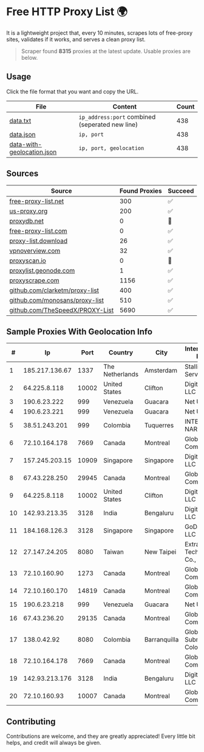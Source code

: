 
# Free HTTP Proxy List 🌍

It is a lightweight project that, every 10 minutes, scrapes lots of free-proxy sites, validates if it works, and serves a clean proxy list.


> Scraper found **8315** proxies at the latest update. Usable proxies are below.

## Usage

Click the file format that you want and copy the URL.


|File|Content|Count|
|----|-------|-----|
|[data.txt](https://raw.githubusercontent.com/themiralay/Proxy-List-World/master/data.txt)|`ip_address:port` combined (seperated new line)|438|
|[data.json](https://raw.githubusercontent.com/themiralay/Proxy-List-World/master/data.json)|`ip, port`|438|
|[data-with-geolocation.json](https://raw.githubusercontent.com/themiralay/Proxy-List-World/master/data-with-geolocation.json)|`ip, port, geolocation`|438|

## Sources

|Source|Found Proxies|Succeed|
|------|-------------|-------|
|[free-proxy-list.net](https://free-proxy-list.net)|300|✅|
|[us-proxy.org](https://www.us-proxy.org)|200|✅|
|[proxydb.net](http://proxydb.net)|0|🚫|
|[free-proxy-list.com](https://free-proxy-list.com/?page=&port=&type%5B%5D=http&type%5B%5D=https&up_time=0&search=Search)|0|✅|
|[proxy-list.download](https://www.proxy-list.download/HTTP)|26|✅|
|[vpnoverview.com](https://vpnoverview.com/privacy/anonymous-browsing/free-proxy-servers)|32|✅|
|[proxyscan.io](https://www.proxyscan.io)|0|🚫|
|[proxylist.geonode.com](https://proxylist.geonode.com/api/proxy-list?limit=300&page=1&sort_by=lastChecked&sort_type=desc&protocols=http,https)|1|✅|
|[proxyscrape.com](https://api.proxyscrape.com/v2/?request=displayproxies&protocol=http&timeout=10000&country=all&ssl=all&anonymity=all)|1156|✅|
|[github.com/clarketm/proxy-list](https://raw.githubusercontent.com/clarketm/proxy-list/master/proxy-list-raw.txt)|400|✅|
|[github.com/monosans/proxy-list](https://raw.githubusercontent.com/monosans/proxy-list/main/proxies/http.txt)|510|✅|
|[github.com/TheSpeedX/PROXY-List](https://raw.githubusercontent.com/TheSpeedX/PROXY-List/master/http.txt)|5690|✅|


## Sample Proxies With Geolocation Info

|#|Ip|Port|Country|City|Internet Service Provider|
|-|--|----|-------|----|-------------------------|
|1|185.217.136.67|1337|The Netherlands|Amsterdam|Stallion Network Services Limited|
|2|64.225.8.118|10002|United States|Clifton|DigitalOcean, LLC|
|3|190.6.23.222|999|Venezuela|Guacara|Net Uno|
|4|190.6.23.221|999|Venezuela|Guacara|Net Uno|
|5|38.51.243.201|999|Colombia|Tuquerres|INTERCOMM DE NARIÑO SAS|
|6|72.10.164.178|7669|Canada|Montreal|GloboTech Communications|
|7|157.245.203.15|10909|Singapore|Singapore|DigitalOcean, LLC|
|8|67.43.228.250|29945|Canada|Montreal|GloboTech Communications|
|9|64.225.8.118|10002|United States|Clifton|DigitalOcean, LLC|
|10|142.93.213.35|3128|India|Bengaluru|DigitalOcean, LLC|
|11|184.168.126.3|3128|Singapore|Singapore|GoDaddy.com, LLC|
|12|27.147.24.205|8080|Taiwan|New Taipei|Extra-Lan Technologies Co., LTD|
|13|72.10.160.90|1273|Canada|Montreal|GloboTech Communications|
|14|72.10.160.170|14819|Canada|Montreal|GloboTech Communications|
|15|190.6.23.218|999|Venezuela|Guacara|Net Uno|
|16|67.43.236.20|29135|Canada|Montreal|GloboTech Communications|
|17|138.0.42.92|8080|Colombia|Barranquilla|GlobeNet Cabos Submarinos Colombia, S.A.S.|
|18|72.10.164.178|7669|Canada|Montreal|GloboTech Communications|
|19|142.93.213.176|3128|India|Bengaluru|DigitalOcean, LLC|
|20|72.10.160.93|10007|Canada|Montreal|GloboTech Communications|



## Contributing

Contributions are welcome, and they are greatly appreciated! Every
little bit helps, and credit will always be given.

